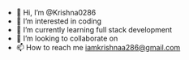 - 👋 Hi, I’m @Krishna0286
- 👀 I’m interested in coding
- 🌱 I’m currently learning full stack development
- 💞️ I’m looking to collaborate on 
- 📫 How to reach me iamkrishnaa286@gmail.com

<!---
Krishna0286/Krishna0286 is a ✨ special ✨ repository because its `README.md` (this file) appears on your GitHub profile.
You can click the Preview link to take a look at your changes.
--->

